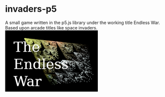 # invaders-p5
A small game written in the p5.js library under the working title Endless War. Based upon arcade titles like space invaders.
<img src='img/title2.png'>
